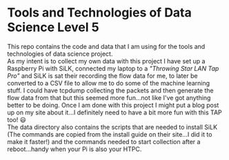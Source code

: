 # Tools and Technologies of Data Science Level 5
This repo contains the code and data that I am using for the tools and technologies of data science project.\
As my intent is to collect my own data with this project I have set up a Raspberry Pi with SiLK, connected my laptop to a *"Throwing Star LAN Tap Pro"* and SiLK is sat their recording the flow data for me, to later be converted to a CSV file to allow me to do some of the machine learning stuff. I could have tcpdump collecting the packets and then generate the flow data from that but this seemed more fun...not like I've got anything better to be doing. Once I am done with this project I might put a blog post up on my site about it...I definitely need to have a bit more fun with this TAP too! 😃\
The data directory also contains the scripts that are needed to install SiLK (The commands are copied from the install guide on their site...I did it to make it faster!) and the commands needed to start collection after a reboot...handy when your Pi is also your HTPC.